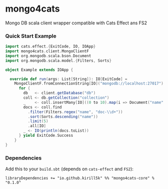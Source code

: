 mongo4cats
==========

Mongo DB scala client wrapper compatible with Cats Effect ans FS2

### Quick Start Example

```scala
import cats.effect.{ExitCode, IO, IOApp}
import mongo4cats.client.MongoClientF
import org.mongodb.scala.bson.Document
import org.mongodb.scala.model.{Filters, Sorts}

object Example extends IOApp {

  override def run(args: List[String]): IO[ExitCode] =
    MongoClientF.fromConnectionString[IO]("mongodb://localhost:27017").use { client =>
      for {
        db   <- client.getDatabase("db")
        coll <- db.getCollection("collection")
        _    <- coll.insertMany[IO]((0 to 10).map(i => Document("name" -> s"doc-$i")).toList)
        docs <- coll.find
          .filter(Filters.regex("name", "doc-\\d+"))
          .sort(Sorts.descending("name"))
          .limit(5)
          .all[IO]
        _ <- IO(println(docs.toList))
      } yield ExitCode.Success
    }
}
```

### Dependencies

Add this to your `build.sbt` (depends on `cats-effect` and `FS2`):

```
libraryDependencies += "io.github.kirill5k" %% "mongo4cats-core" % "0.1.0"
```